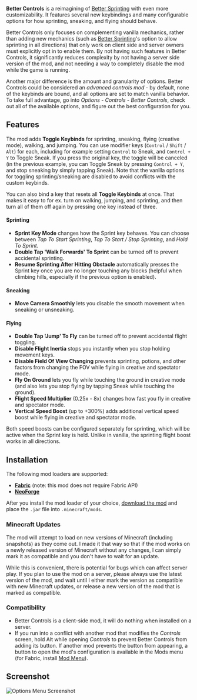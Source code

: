 **Better Controls** is a reimagining of [Better Sprinting](https://modrinth.com/mod/better-sprinting) with even more customizability. It features several new keybindings and many configurable options for how sprinting, sneaking, and flying should behave.

Better Controls only focuses on complementing vanilla mechanics, rather than adding new mechanics (such as [Better Sprinting](https://modrinth.com/mod/better-sprinting)'s option to allow sprinting in all directions) that only work on client side and server owners must explicitly opt in to enable them. By not having such features in Better Controls, it significantly reduces complexity by not having a server side version of the mod, and not needing a way to completely disable the mod while the game is running.

Another major difference is the amount and granularity of options. Better Controls could be considered an *advanced controls mod* - by default, none of the keybinds are bound, and all options are set to match vanilla behavior. To take full advantage, go into *Options - Controls - Better Controls*, check out all of the available options, and figure out the best configuration for you.

## Features

The mod adds **Toggle Keybinds** for sprinting, sneaking, flying (creative mode), walking, and jumping. You can use modifier keys (`Control` / `Shift` / `Alt`) for each, including for example setting `Control` to Sneak, and `Control + Y` to Toggle Sneak. If you press the original key, the toggle will be canceled (in the previous example, you can Toggle Sneak by pressing `Control + Y`, and stop sneaking by simply tapping Sneak). Note that the vanilla options for toggling sprinting/sneaking are disabled to avoid conflicts with the custom keybinds.

You can also bind a key that resets all **Toggle Keybinds** at once. That makes it easy to for ex. turn on walking, jumping, and sprinting, and then turn all of them off again by pressing one key instead of three.

#### Sprinting

* **Sprint Key Mode** changes how the Sprint key behaves. You can choose between *Tap To Start Sprinting*, *Tap To Start / Stop Sprinting*, and *Hold To Sprint*.
* **Double Tap 'Walk Forwards' To Sprint** can be turned off to prevent accidental sprinting.
* **Resume Sprinting After Hitting Obstacle** automatically presses the Sprint key once you are no longer touching any blocks (helpful when climbing hills, especially if the previous option is enabled).

#### Sneaking

* **Move Camera Smoothly** lets you disable the smooth movement when sneaking or unsneaking.

#### Flying

* **Double Tap 'Jump' To Fly** can be turned off to prevent accidental flight toggling.
* **Disable Flight Inertia** stops you instantly when you stop holding movement keys.
* **Disable Field Of View Changing** prevents sprinting, potions, and other factors from changing the FOV while flying in creative and spectator mode.
* **Fly On Ground** lets you fly while touching the ground in creative mode (and also lets you stop flying by tapping Sneak while touching the ground).
* **Flight Speed Multiplier** (0.25x - 8x) changes how fast you fly in creative and spectator mode.
* **Vertical Speed Boost** (up to +300%) adds additional vertical speed boost while flying in creative and spectator mode.

Both speed boosts can be configured separately for sprinting, which will be active when the Sprint key is held. Unlike in vanilla, the sprinting flight boost works in all directions.

## Installation

The following mod loaders are supported:

* **[Fabric](https://fabricmc.net/use/)** (note: this mod does not require Fabric API)
* **[NeoForge](https://neoforged.net/)**

After you install the mod loader of your choice, [download the mod](https://modrinth.com/mod/better-controls/versions) and place the `.jar` file into `.minecraft/mods`.

### Minecraft Updates

The mod will attempt to load on new versions of Minecraft (including snapshots) as they come out. I made it that way so that if the mod works on a newly released version of Minecraft without any changes, I can simply mark it as compatible and you don't have to wait for an update.

While this is convenient, there is potential for bugs which can affect server play. If you plan to use the mod on a server, please always use the latest version of the mod, and wait until I either mark the version as compatible with new Minecraft updates, or release a new version of the mod that is marked as compatible.

### Compatibility

* Better Controls is a client-side mod, it will do nothing when installed on a server.
* If you run into a conflict with another mod that modifies the *Controls* screen, hold Alt while opening *Controls* to prevent Better Controls from adding its button. If another mod prevents the button from appearing, a button to open the mod's configuration is available in the Mods menu (for Fabric, install [Mod Menu](https://modrinth.com/mod/modmenu)).

## Screenshot

![Options Menu Screenshot](https://cdn.modrinth.com/data/ANpj0aBF/images/9fed66f9f60a8d880fba24f5333ed7e11d1a7ae2.png)

